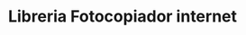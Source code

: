 ---
title: "Libreria Fotocopiador internet"
url: /santiago/libreria-fotocopiador-internet/
shop: Kopieren
---